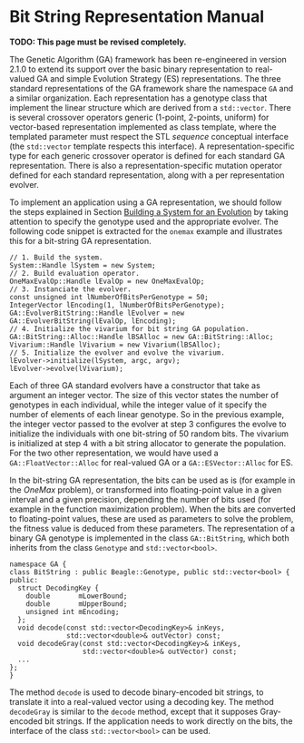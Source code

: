 # Bit String Representation Manual #

**TODO: This page must be revised completely.**

The Genetic Algorithm (GA) framework has been re-engineered in version 2.1.0 to extend its support over the basic binary representation to real-valued GA and simple Evolution Strategy (ES) representations. The three standard representations of the GA framework share the namespace `GA` and a similar organization. Each representation has a genotype class that implement the linear structure which are derived from a `std::vector`. There is several crossover operators generic (1-point, 2-points, uniform) for vector-based representation implemented as class template, where the templated parameter must respect the STL _sequence_ conceptual interface (the `std::vector` template respects this interface). A representation-specific type for each generic crossover operator is defined for each standard GA representation. There is also a representation-specific mutation operator defined for each standard representation, along with a per representation evolver.

To implement an application using a GA representation, we should follow the steps explained in Section [Building a System for an Evolution](UserGuide#Building_a_System_for_an_Evolution.md) by taking attention to specify the genotype used and the appropriate evolver. The following code snippet is extracted for the `onemax` example and illustrates this for a bit-string GA representation.
```
// 1. Build the system.
System::Handle lSystem = new System;
// 2. Build evaluation operator.
OneMaxEvalOp::Handle lEvalOp = new OneMaxEvalOp;
// 3. Instanciate the evolver.
const unsigned int lNumberOfBitsPerGenotype = 50;
IntegerVector lEncoding(1, lNumberOfBitsPerGenotype);
GA::EvolverBitString::Handle lEvolver = new GA::EvolverBitString(lEvalOp, lEncoding);
// 4. Initialize the vivarium for bit string GA population.
GA::BitString::Alloc::Handle lBSAlloc = new GA::BitString::Alloc;
Vivarium::Handle lVivarium = new Vivarium(lBSAlloc);
// 5. Initialize the evolver and evolve the vivarium.
lEvolver->initialize(lSystem, argc, argv);
lEvolver->evolve(lVivarium);
```
Each of three GA standard evolvers have a constructor that take as argument an integer vector. The size of this vector states the number of genotypes in each individual, while the integer value of it specify the number of elements of each linear genotype. So in the previous example, the integer vector passed to the evolver at step 3 configures the evolve to initialize the individuals with one bit-string of 50 random bits. The vivarium is initialized at step 4 with a bit string allocator to generate the population. For the two other representation, we would have used a `GA::FloatVector::Alloc` for real-valued GA or a `GA::ESVector::Alloc` for ES.

In the bit-string GA representation, the bits can be used as is (for example in the _OneMax_ problem), or transformed into floating-point value in a given interval and a given precision, depending the number of bits used (for example in the function maximization problem). When the bits are converted to floating-point values, these are used as parameters to solve the problem, the fitness value is deduced from these parameters. The representation of a binary GA genotype is implemented in the class `GA::BitString`, which both inherits from the class `Genotype` and `std::vector<bool>`.
```
namespace GA {
class BitString : public Beagle::Genotype, public std::vector<bool> {
public:
  struct DecodingKey {
    double       mLowerBound;
    double       mUpperBound;
    unsigned int mEncoding;
  };
  void decode(const std::vector<DecodingKey>& inKeys, 
              std::vector<double>& outVector) const;
  void decodeGray(const std::vector<DecodingKey>& inKeys,
                  std::vector<double>& outVector) const;
  ...
};
}
```
The method `decode` is used to decode binary-encoded bit strings, to translate it into a real-valued vector using a decoding key. The method `decodeGray` is similar to the `decode` method, except that it supposes Gray-encoded bit strings. If the application needs to work directly on the bits, the interface of the class `std::vector<bool>` can be used.